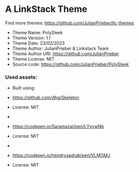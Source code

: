 # A LinkStack Theme
Find more themes: https://github.com/JulianPrieber/llc-themes
                                                                                                                                                                         
*	Theme Name: PolySleek
*	Theme Version: 1.1
*	Theme Date: 23/02/2023 <!-- DD/MM/YYYY -->
*	Theme Author: JulianPrieber & Linkstack Team
*	Theme Author URI: https://github.com/JulianPrieber
*	Theme License: MIT
*	Source code: https://github.com/JulianPrieber/PolySleek


### Used assets:
* Built using:
* https://github.com/dhg/Skeleton
* License: MIT

*
* https://codepen.io/Saramazal/pen/LYyywNb
* License: MIT

*
* https://codepen.io/hendrysadrak/pen/VLMOMJ
* License: MIT
